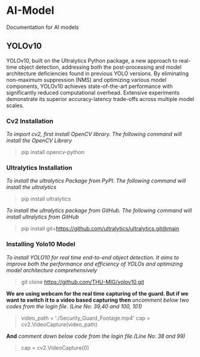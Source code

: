 # AI-Model
Documentation for AI models

## YOLOv10
YOLOv10, built on the Ultralytics Python package, a new approach to real-time object detection, addressing both the post-processing and model architecture deficiencies found in previous YOLO versions. By eliminating non-maximum suppression (NMS) and optimizing various model components, YOLOv10 achieves state-of-the-art performance with significantly reduced computational overhead. Extensive experiments demonstrate its superior accuracy-latency trade-offs across multiple model scales.

### Cv2 Installation
*To import cv2, first install OpenCV library. The following command will install the OpenCV Library*

>pip install opencv-python

### Ultralytics Installation
*To install the ultralytics Package from PyPI. The following command will install the ultralytics*

>pip install ultralytics

*To install the ultralytics package from GitHub. The following command will install ultralytics from GitHub*

>pip install git+https://github.com/ultralytics/ultralytics.git@main

### Installing Yolo10 Model
*To install YOLO10 for real time end-to-end object detection. It aims to improve both the performance and efficiency of YOLOs and optimizing model architecture comprehensively*

>git clone https://github.com/THU-MIG/yolov10.git


__We are using webcam for the real time capturing of the guard. But if we want to switch it to a video based capturing then__
*uncomment below two codes from the login file. (Line No: 39,40 and 100, 101)*

>video_path = './Security_Guard_Footage.mp4'
>cap = cv2.VideoCapture(video_path)

__And__
*comment down below code from the login file.(Line No: 38 and 99)*

>cap = cv2.VideoCapture(0)

